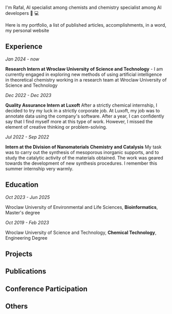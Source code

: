 I'm Rafal, AI specialist among chemists and chemistry specialist among AI developers 🧪 💻

Here is my portfolio, a list of published articles, accomplishments, in a word, my personal website

## Experience

*Jan 2024 - now*

**Research Intern at Wroclaw University of Science and Technology** - I am currently engaged in exploring new methods of using artificial intelligence in theoretical chemistry working in a research team at Wroclaw University of Science and Technology

*Dec 2022 - Dec 2023*

**Quality Assurance Intern at Luxoft**  After a strictly chemical internship, I decided to try my luck in a strictly corporate job. At Luxoft, my job was to annotate data using the company's software. After a year, I can confidently say that I find myself more at this type of work. However, I missed the element of creative thinking or problem-solving. 

*Jul 2022 - Sep 2022*

**Intern at the Division of Nanomaterials Chemistry and Catalysis** My task was to carry out the synthesis of mesoporous inorganic supports, and to study the catalytic activity of the materials obtained. The work was geared towards the development of new synthesis procedures. I remember this summer internship very warmly.
## Education
*Oct 2023 - Jun 2025*

Wroclaw University of Environmental and Life Sciences, **Bioinformatics**, Master's degree

*Oct 2019 - Feb 2023*

Wroclaw University of Science and Technology, **Chemical Technology**, Engineering Degree
## Projects

## Publications

## Conference Participation

## Others
